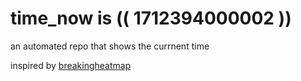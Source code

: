 # time_now is (( 1712394000002 ))

an automated repo that shows the currnent time

inspired by [breakingheatmap](https://github.com/breakingheatmap/breakingheatmap)